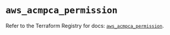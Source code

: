# `aws_acmpca_permission`

Refer to the Terraform Registry for docs: [`aws_acmpca_permission`](https://registry.terraform.io/providers/hashicorp/aws/5.57.0/docs/resources/acmpca_permission).
